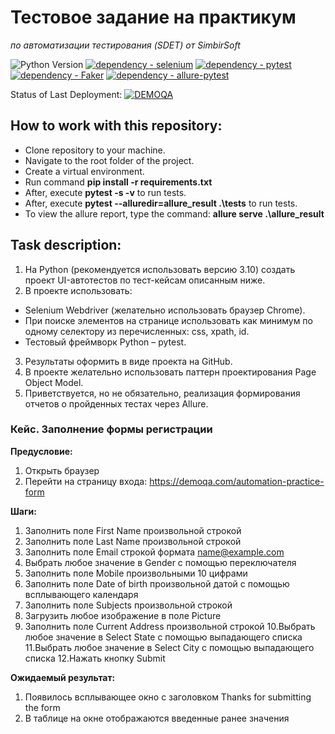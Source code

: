 # Тестовое задание на практикум 
 _по автоматизации тестирования (SDET) от SimbirSoft_

![Python Version](https://img.shields.io/badge/python-3.10-blue)
[![dependency - selenium](https://img.shields.io/badge/dependency-selenium-blue?logo=selenium&logoColor=white)](https://pypi.org/project/selenium)
[![dependency - pytest](https://img.shields.io/badge/dependency-pytest-blue?logo=pytest&logoColor=white)](https://pypi.org/project/pytest)
[![dependency - Faker](https://img.shields.io/badge/dependency-Faker-blue)](https://pypi.org/project/Faker)
[![dependency - allure-pytest](https://img.shields.io/badge/dependency-allure--pytest-blue?logo=qameta&logoColor=white)](https://pypi.org/project/allure-pytest)

Status of Last Deployment: [![DEMOQA](https://github.com/Lipatnikova/SDET_test/actions/workflows/demoqa_push.yml/badge.svg?branch=)](https://github.com/Lipatnikova/SDET_test/actions/workflows/demoqa_push.yml)

## How to work with this repository:

- Clone repository to your machine.
- Navigate to the root folder of the project.
- Create a virtual environment.
- Run command **pip install -r requirements.txt**
- After, execute **pytest -s -v** to run tests.
- After, execute **pytest --alluredir=allure_result .\tests** to run tests.
- To view the allure report, type the command: **allure serve .\allure_result**


## Task description:


1. На Python (рекомендуется использовать версию 3.10) создать проект UI-автотестов по тест-кейсам описанным ниже.
2. В проекте использовать:
- Selenium Webdriver (желательно использовать браузер Chrome).
- При поиске элементов на странице использовать как минимум по одному селектору из перечисленных: css, xpath, id.
- Тестовый фреймворк Python – pytest.
3. Результаты оформить в виде проекта на GitHub.
4. В проекте желательно использовать паттерн проектирования Page Object Model.
5. Приветствуется, но не обязательно, реализация формирования отчетов о пройденных тестах через Allure.


### Кейс. Заполнение формы регистрации

**Предусловие:**
1. Открыть браузер
2. Перейти на страницу входа: https://demoqa.com/automation-practice-form

**Шаги:**
1. Заполнить поле First Name произвольной строкой
2. Заполнить поле Last Name произвольной строкой
3. Заполнить поле Email строкой формата name@example.com
4. Выбрать любое значение в Gender с помощью переключателя
5. Заполнить поле Mobile произвольными 10 цифрами
6. Заполнить поле Date of birth произвольной датой с помощью всплывающего календаря 
7. Заполнить поле Subjects произвольной строкой
8. Загрузить любое изображение в поле Picture
9. Заполнить поле Current Address произвольной строкой
10.Выбрать любое значение в Select State с помощью выпадающего списка
11.Выбрать любое значение в Select City с помощью выпадающего списка
12.Нажать кнопку Submit

**Ожидаемый результат:**
1. Появилось всплывающее окно с заголовком Thanks for submitting the form
2. В таблице на окне отображаются введенные ранее значения


